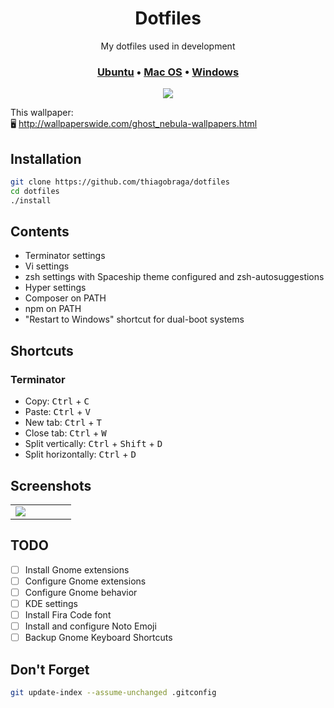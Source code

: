 <h1 align="center">Dotfiles</h1>

<p align="center">My dotfiles used in development</p>

<h3 align="center">
  <a href="https://github.com/thiagobraga/dotfiles/tree/ubuntu">Ubuntu</a> &bull; 
  <a href="https://github.com/thiagobraga/dotfiles/tree/macos">Mac OS</a> &bull; 
  <a href="https://github.com/thiagobraga/dotfiles/tree/windows">Windows</a>
</h3>

<p align="center">
  <img src="https://i.imgur.com/0K0LqAI.png" />
</p>

This wallpaper:  
🖥️ http://wallpaperswide.com/ghost_nebula-wallpapers.html

## Installation

``` sh
git clone https://github.com/thiagobraga/dotfiles
cd dotfiles
./install
```

## Contents

- Terminator settings
- Vi settings
- zsh settings with Spaceship theme configured and zsh-autosuggestions
- Hyper settings
- Composer on PATH
- npm on PATH
- "Restart to Windows" shortcut for dual-boot systems

## Shortcuts

### Terminator

- Copy: <kbd>Ctrl</kbd> + <kbd>C</kbd>
- Paste: <kbd>Ctrl</kbd> + <kbd>V</kbd>
- New tab: <kbd>Ctrl</kbd> + <kbd>T</kbd>
- Close tab: <kbd>Ctrl</kbd> + <kbd>W</kbd>
- Split vertically: <kbd>Ctrl</kbd> + <kbd>Shift</kbd> + <kbd>D</kbd>
- Split horizontally: <kbd>Ctrl</kbd> + <kbd>D</kbd>

## Screenshots

<table width="100%">
  <tr>
    <td width="33%">
      <a href="https://imgur.com/cYvVT2o" target="_blank" rel="noopener noreferrer">
        <img src="https://i.imgur.com/cYvVT2o.png" />
      </a>
    </td>
    <td width="33%"></td>
    <td width="33%"></td>
  </tr>
</table>

## TODO

- [ ] Install Gnome extensions
- [ ] Configure Gnome extensions
- [ ] Configure Gnome behavior
- [ ] KDE settings
- [ ] Install Fira Code font
- [ ] Install and configure Noto Emoji
- [ ] Backup Gnome Keyboard Shortcuts

## Don't Forget

``` sh
git update-index --assume-unchanged .gitconfig
```
